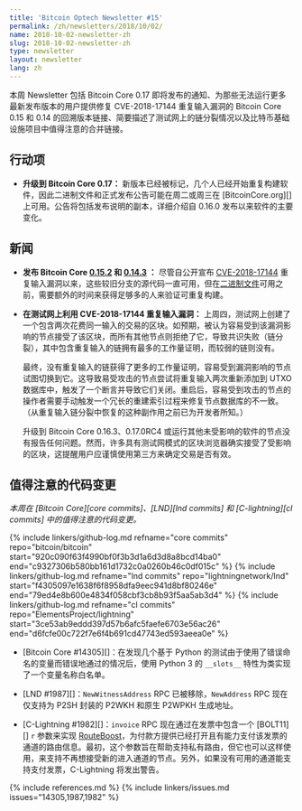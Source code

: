 ```yaml
---
title: 'Bitcoin Optech Newsletter #15'
permalink: /zh/newsletters/2018/10/02/
name: 2018-10-02-newsletter-zh
slug: 2018-10-02-newsletter-zh
type: newsletter
layout: newsletter
lang: zh
---
```

本周 Newsletter 包括 Bitcoin Core 0.17 即将发布的通知、为那些无法运行更多最新发布版本的用户提供修复 CVE-2018-17144 重复输入漏洞的 Bitcoin Core 0.15 和 0.14 的回溯版本链接、简要描述了测试网上的链分裂情况以及比特币基础设施项目中值得注意的合并链接。

## 行动项

- **<!--upgrade-to-bitcoin-core-0.17-->升级到 Bitcoin Core 0.17：** 新版本已经被标记，几个人已经开始重复构建软件，因此二进制文件和正式发布公告可能在周二或周三在 [BitcoinCore.org][] 上可用。公告将包括发布说明的副本，详细介绍自 0.16.0 发布以来软件的主要变化。

## 新闻

- **<!--bitcoin-core-0.15.2-and-0.14.3-released-->发布 Bitcoin Core [0.15.2][] 和 [0.14.3][] ：** 尽管自公开宣布 [CVE-2018-17144][] 重复输入漏洞以来，这些较旧分支的源代码一直可用，但在[二进制文件][bcco /bin]可用之前，需要额外的时间来获得足够多的人来验证可重复构建。

- **<!--cve-2018-17144-duplicate-inputs-bug-exploited-on-testnet-->在测试网上利用 CVE-2018-17144 重复输入漏洞：** 上周四，测试网上创建了一个包含两次花费同一输入的交易的区块。如预期，被认为容易受到该漏洞影响的节点接受了该区块，而所有其他节点则拒绝了它，导致共识失败（链分裂），其中包含重复输入的链拥有最多的工作量证明，而较弱的链则没有。

    最终，没有重复输入的链获得了更多的工作量证明，容易受到漏洞影响的节点试图切换到它。这导致易受攻击的节点尝试将重复输入两次重新添加到 UTXO 数据库中，触发了一个断言并导致它们关闭。重启后，容易受到攻击的节点的操作者需要手动触发一个冗长的重建索引过程来修复节点数据库的不一致。（从重复输入链分裂中恢复的这种副作用之前已为开发者所知。）

    升级到 Bitcoin Core 0.16.3、0.17.0RC4 或运行其他未受影响的软件的节点没有报告任何问题。然而，许多具有测试网模式的区块浏览器确实接受了受影响的区块，这提醒用户应谨慎使用第三方来确定交易是否有效。

## 值得注意的代码变更

*本周在 [Bitcoin Core][core commits]、[LND][lnd commits] 和 [C-lightning][cl commits] 中的值得注意的代码变更。*

{% include linkers/github-log.md
  refname="core commits"
  repo="bitcoin/bitcoin"
  start="920c090f63f4990bf0f3b3d1a6d3d8a8bcd14ba0"
  end="c9327306b580bb161d1732c0a0260b46c0df015c"
%}
{% include linkers/github-log.md
  refname="lnd commits"
  repo="lightningnetwork/lnd"
  start="f4305097e1638f6f8958dfa9eec941d8bf80246e"
  end="79ed4e8b600e4834f058cbf3cb8b93f5aa5ab3d4"
%}
{% include linkers/github-log.md
  refname="cl commits"
  repo="ElementsProject/lightning"
  start="3ce53ab9eddd397d57b6afc5faefe6703e56ac26"
  end="d6fcfe00c722f7e6f4b691cd47743ed593aeea0e"
%}

- [Bitcoin Core #14305][]：在发现几个基于 Python 的测试由于使用了错误命名的变量而错误地通过的情况后，使用 Python 3 的 `__slots__` 特性为类实现了一个变量名称白名单。

- [LND #1987][]：`NewWitnessAddress` RPC 已被移除，`NewAddress` RPC 现在仅支持为 P2SH 封装的 P2WKH 和原生 P2WPKH 生成地址。

- [C-Lightning #1982][]：`invoice` RPC 现在通过在发票中包含一个 [BOLT11][] `r` 参数来实现 [RouteBoost][]，为付款方提供已经打开且有能力支付该发票的通道的路由信息。最初，这个参数旨在帮助支持私有路由，但它也可以这样使用，来支持不再想接受新的进入通道的节点。另外，如果没有可用的通道能支持支付发票，C-Lightning 将发出警告。

{% include references.md %}
{% include linkers/issues.md issues="14305,1987,1982" %}

[0.16.3]: https://bitcoincore.org/en/2018/09/18/release-0.16.3/
[0.15.2]: https://github.com/bitcoin/bitcoin/releases/tag/v0.15.2
[0.14.3]: https://github.com/bitcoin/bitcoin/releases/tag/v0.14.3
[cve-2018-17144]: https://cve.mitre.org/cgi-bin/cvename.cgi?name=CVE-2018-17144
[bcc 0.17]: https://bitcoincore.org/bin/bitcoin-core-0.17.0/
[bcco /bin]: https://bitcoincore.org/bin/
[routeboost]: https://lists.linuxfoundation.org/pipermail/lightning-dev/2018-September/001417.html